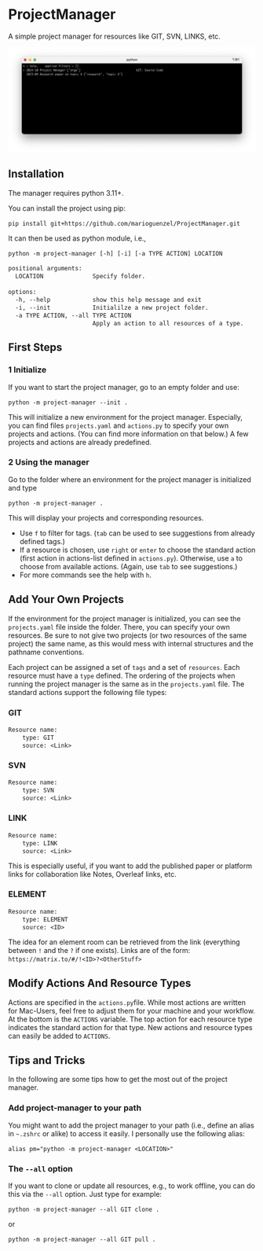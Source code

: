 # ProjectManager

A simple project manager for resources like GIT, SVN, LINKS, etc.

![sample image](image.png)

## Installation

The manager requires python 3.11+.

You can install the project using pip:

```
pip install git+https://github.com/marioguenzel/ProjectManager.git
```

It can then be used as python module, i.e., 
```
python -m project-manager [-h] [-i] [-a TYPE ACTION] LOCATION
```
```
positional arguments:
  LOCATION              Specify folder.

options:
  -h, --help            show this help message and exit
  -i, --init            Initialilze a new project folder.
  -a TYPE ACTION, --all TYPE ACTION
                        Apply an action to all resources of a type.
```

## First Steps

### 1 Initialize 

If you want to start the project manager, go to an empty folder and use:
```
python -m project-manager --init .
```
This will initialize a new environment for the project manager.
Especially, you can find files `projects.yaml` and `actions.py` to specify your own projects and actions. (You can find more information on that below.)
A few projects and actions are already predefined.

### 2 Using the manager

Go to the folder where an environment for the project manager is initialized and type 
```
python -m project-manager .
```
This will display your projects and corresponding resources.
- Use `f` to filter for tags. (`tab` can be used to see suggestions from already defined tags.)
- If a resource is chosen, use `right` or `enter` to choose the standard action (first action in actions-list defined in `actions.py`). Otherwise, use `a` to choose from available actions. (Again, use `tab` to see suggestions.)
- For more commands see the help with `h`.


## Add Your Own Projects

If the environment for the project manager is initialized, you can see the `projects.yaml` file inside the folder. 
There, you can specify your own resources. 
Be sure to not give two projects (or two resources of the same project) the same name, as this would mess with internal structures and the pathname conventions.

Each project can be assigned a set of `tags` and a set of `resources`.
Each resource must have a `type` defined. 
The ordering of the projects when running the project manager is the same as in the `projects.yaml` file.
The standard actions support the following file types:

### GIT
```
Resource name:
    type: GIT
    source: <Link>
```

### SVN
```
Resource name:
    type: SVN
    source: <Link>
```

### LINK
```
Resource name:
    type: LINK
    source: <Link>
```

This is especially useful, if you want to add the published paper or platform links for collaboration like Notes, Overleaf links, etc. 

### ELEMENT
```
Resource name:
    type: ELEMENT
    source: <ID>
```

The idea for an element room can be retrieved from the link (everything between `!` and the `?` if one exists).
Links are of the form:
`https://matrix.to/#/!<ID>?<OtherStuff>`


## Modify Actions And Resource Types

Actions are specified in the `actions.py`file. 
While most actions are written for Mac-Users, feel free to adjust them for your machine and your workflow.
At the bottom is the `ACTIONS` variable. 
The top action for each resource type indicates the standard action for that type.
New actions and resource types can easily be added to `ACTIONS`.


## Tips and Tricks

In the following are some tips how to get the most out of the project manager.


### Add project-manager to your path

You might want to add the project manager to your path (i.e., define an alias in `~.zshrc` or alike) to access it easily. 
I personally use the following alias:
```
alias pm="python -m project-manager <LOCATION>"
```

### The `--all` option

If you want to clone or update all resources, e.g., to work offline, you can do this via the `--all` option. 
Just type for example:
```
python -m project-manager --all GIT clone .
```
or 
```
python -m project-manager --all GIT pull .
```
